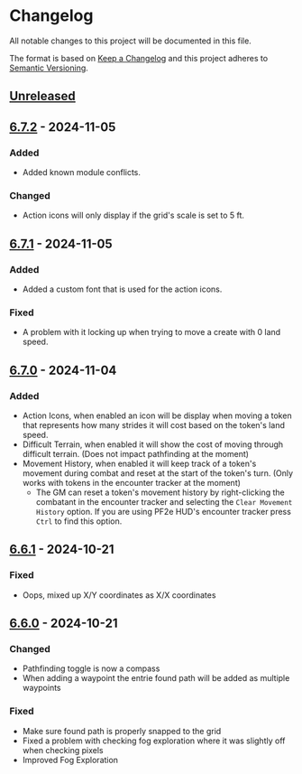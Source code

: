 # Changelog

All notable changes to this project will be documented in this file.

The format is based on [Keep a Changelog](https://keepachangelog.com/)
and this project adheres to [Semantic Versioning](https://semver.org/).

## [Unreleased]

## [6.7.2] - 2024-11-05

### Added

- Added known module conflicts.

### Changed

- Action icons will only display if the grid's scale is set to 5 ft.

## [6.7.1] - 2024-11-05

### Added

- Added a custom font that is used for the action icons.

### Fixed

- A problem with it locking up when trying to move a create with 0 land speed.

## [6.7.0] - 2024-11-04

### Added

- Action Icons, when enabled an icon will be display when moving a token that represents how many strides it will cost based on the token's land speed.
- Difficult Terrain, when enabled it will show the cost of moving through difficult terrain. (Does not impact pathfinding at the moment)
- Movement History, when enabled it will keep track of a token's movement during combat and reset at the start of the token's turn. (Only works with tokens in the encounter tracker at the moment)
  - The GM can reset a token's movement history by right-clicking the combatant in the encounter tracker and selecting the `Clear Movement History` option. If you are using PF2e HUD's encounter tracker press `Ctrl` to find this option.

## [6.6.1] - 2024-10-21

### Fixed

- Oops, mixed up X/Y coordinates as X/X coordinates

## [6.6.0] - 2024-10-21

### Changed

- Pathfinding toggle is now a compass
- When adding a waypoint the entrie found path will be added as multiple waypoints

### Fixed

- Make sure found path is properly snapped to the grid
- Fixed a problem with checking fog exploration where it was slightly off when checking pixels
- Improved Fog Exploration

[Unreleased]: https://github.com/7H3LaughingMan/wayfinder/compare/v6.7.2...HEAD
[6.7.2]: https://github.com/7H3LaughingMan/wayfinder/compare/v6.7.1...v6.7.2
[6.7.1]: https://github.com/7H3LaughingMan/wayfinder/compare/v6.7.0...v6.7.1
[6.7.0]: https://github.com/7H3LaughingMan/wayfinder/compare/v6.6.1...v6.7.0
[6.6.1]: https://github.com/7H3LaughingMan/wayfinder/compare/v6.6.0...v6.6.1
[6.6.0]: https://github.com/7H3LaughingMan/wayfinder/releases/tag/v6.6.0
